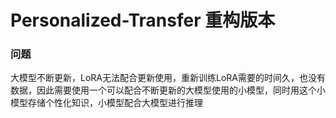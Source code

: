 # Personalized-Transfer 重构版本
### 问题
大模型不断更新，LoRA无法配合更新使用，重新训练LoRA需要的时间久，也没有数据，因此需要使用一个可以配合不断更新的大模型使用的小模型，同时用这个小模型存储个性化知识，小模型配合大模型进行推理